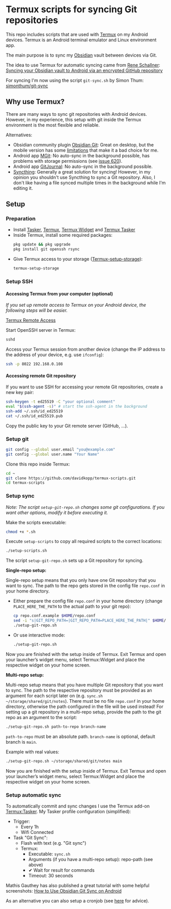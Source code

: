 # Termux scripts for syncing Git repositories

This repo includes scripts that are used with [Termux](https://termux.dev/) on my Android devices. Termux is an Android terminal emulator and Linux environment app.

The main purpose is to sync my [Obsidian](https://obsidian.md/) vault between devices via Git.

The idea to use Termux for automatic syncing came from [Rene Schallner](https://github.com/renerocksai): [Syncing your Obsidian vault to Android via an encrypted GitHub repository](https://renerocks.ai/blog/obsidian-encrypted-github-android/#shortcuts-for-committing-pushing-and-pulling)

For syncing I'm now using the script `git-sync.sh` by Simon Thum: [simonthum/git-sync](https://github.com/simonthum/git-sync)

## Why use Termux?

There are many ways to sync git repositories with Android devices. However, in my experience, this setup with git inside the Termux environment is the most flexible and reliable.

Alternatives:

- Obsidian community plugin [Obsidian Git](https://github.com/denolehov/obsidian-git): Great on desktop, but the mobile version has some [limitations](https://github.com/denolehov/obsidian-git#mobile) that make it a bad choice for me.
- Android app [MGit](https://github.com/maks/MGit/): No auto-sync in the background possible, has problems with storage permissions (see [issue 620](https://github.com/maks/MGit/issues/620)).
- Android app [GitJournal](https://github.com/GitJournal/GitJournal): No auto-sync in the background possible.
- [Syncthing](https://syncthing.net/): Generally a great solution for syncing! However, in my opinion you shouldn't use Syncthing to sync a Git repository. Also, I don't like having a file synced multiple times in the background while I'm editing it.

## Setup

### Preparation

- Install [Tasker](https://tasker.joaoapps.com/download.html), [Termux](https://f-droid.org/en/packages/com.termux/), [Termux Widget](https://f-droid.org/en/packages/com.termux.widget/) and [Termux Tasker](https://f-droid.org/packages/com.termux.tasker/)
- Inside Termux, install some required packages:
    ```sh
    pkg update && pkg upgrade
    pkg install git openssh rsync
    ```
- Give Termux access to your storage ([Termux-setup-storage](https://wiki.termux.com/wiki/Termux-setup-storage)):
    ```sh
    termux-setup-storage
    ```

### Setup SSH

#### Accessing Termux from your computer (optional)

_If you set up remote access to Termux on your Android device, the following steps will be easier._

[Termux Remote Access](https://wiki.termux.com/wiki/Remote_Access)

Start OpenSSH server in Termux:

```sh
sshd
```

Access your Termux session from another device (change the IP address to the address of your device, e.g. use `ifconfig`):

```sh
ssh -p 8022 192.168.0.108
```

#### Accessing remote Git repository

If you want to use SSH for accessing your remote Git repositories, create a new key pair:

```sh
ssh-keygen -t ed25519 -C "your optional comment"
eval "$(ssh-agent -s)" # start the ssh-agent in the background
ssh-add ~/.ssh/id_ed25519
cat ~/.ssh/id_ed25519.pub
```

Copy the public key to your Git remote server (GitHub, ...).

### Setup git

```sh
git config --global user.email "you@example.com"
git config --global user.name "Your Name"
```

Clone this repo inside Termux:

```sh
cd ~
git clone https://github.com/davidkopp/termux-scripts.git
cd termux-scripts
```

### Setup sync

_Note: The script `setup-git-repo.sh` changes some git configurations. If you want other options, modify it before executing it._

Make the scripts executable:

```sh
chmod +x *.sh
```

Execute `setup-scripts` to copy all required scripts to the correct locations:

```sh
./setup-scripts.sh
```

The script `setup-git-repo.sh` sets up a Git repository for syncing.

**Single-repo setup:**

Single-repo setup means that you only have one Git repository that you want to sync. The path to the repo gets stored in the config file `repo.conf` in your home directory.

- Either prepare the config file `repo.conf` in your home directory (change `PLACE_HERE_THE_PATH` to the actual path to your git repo):

  ```sh
  cp repo.conf.example $HOME/repo.conf
  sed -i "s|GIT_REPO_PATH=|GIT_REPO_PATH=PLACE_HERE_THE_PATH|" $HOME/repo.conf
  ./setup-git-repo.sh
  ```

- Or use interactive mode:

  ```sh
  ./setup-git-repo.sh
  ```

Now you are finished with the setup inside of Termux. Exit Termux and open your launcher’s widget menu, select Termux:Widget and place the respective widget on your home screen.

**Multi-repo setup:**

Multi-repo setup means that you have multiple Git repository that you want to sync.
The path to the respective repository must be provided as an argument for each script later on (e.g. `sync.sh ~/storage/shared/git/notes`).
There must be no file `repo.conf` in your home directory, otherwise the path configured in the file will be used instead!
For setting up a git repository in a multi-repo setup, provide the path to the git repo as an argument to the script:

```sh
./setup-git-repo.sh path-to-repo branch-name
```

`path-to-repo` must be an absolute path.
`branch-name` is optional, default branch is `main`.

Example with real values:

```sh
./setup-git-repo.sh ~/storage/shared/git/notes main
```

Now you are finished with the setup inside of Termux. Exit Termux and open your launcher’s widget menu, select Termux:Widget and place the respective widget on your home screen.

### Setup automatic sync

To automatically commit and sync changes I use the Termux add-on [Termux:Tasker](https://github.com/termux/termux-tasker).
My Tasker profile configuration (simplified):

- Trigger:
    - Every 1h
    - Wifi Connected
- Task "Git Sync":
    - Flash with text (e.g. "Git sync")
    - Termux:
        - Executable: `sync.sh`
        - Arguments (if you have a multi-repo setup): repo-path (see above)
        - ✔ Wait for result for commands
        - Timeout: 30 seconds

Mathis Gauthey has also published a great tutorial with some helpful screenshots: [How to Use Obsidian Git Sync on Android](https://mathisgauthey.github.io/how-to-use-obsidian-git-sync-on-android/)

As an alternative you can also setup a cronjob (see [here](https://forum.obsidian.md/t/guide-using-git-to-sync-your-obsidian-vault-on-android-devices/41887) for advice).
